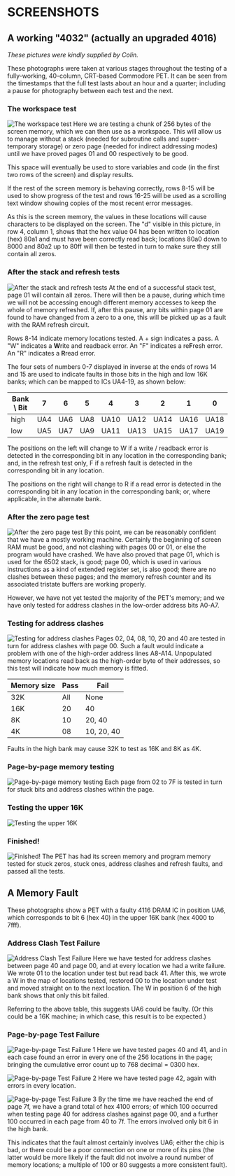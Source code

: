 # SCREENSHOTS

## A working "4032"  (actually an upgraded 4016)

_These pictures were kindly supplied by Colin._

These photographs were taken at various stages throughout the testing
of a fully-working, 40-column, CRT-based Commodore PET.  It can be
seen from the timestamps that the full test lasts about an hour and a
quarter; including a pause for photography between each test and the
next.

### The workspace test
![The workspace test](./PXL_20250610_181108409.jpg "The workspace test")
Here we are testing a chunk of 256 bytes of the screen memory, which we
can then use as a workspace. This will allow us to manage without a
stack (needed for subroutine calls and super-temporary storage) or zero
page (needed for indirect addressing modes) until we have proved pages
01 and 00 respectively to be good.

This space will eventually be used to store variables and code (in the
first two rows of the screen) and display results.

If the rest of the screen memory is behaving correctly, rows 8-15 will
be used to show progress of the test and rows 16-25 will be used as a
scrolling text window showing copies of the most recent error messages.

As this is the screen memory, the values in these locations will cause
characters to be displayed on the screen. The "d" visible in this
picture, in row 4, column 1, shows that the hex value 04 has been
written to location (hex) 80a1 and must have been correctly read back;
locations 80a0 down to 8000 and 80a2 up to 80ff will then be tested in
turn to make sure they still contain all zeros.

### After the stack and refresh tests
![After the stack and refresh tests](./PXL_20250610_181157051.jpg "After the stack and refresh tests")
At the end of a successful stack test, page 01 will contain all zeros.
There will then be a pause, during which time we will not be accessing
enough different memory accesses to keep the whole of memory refreshed.
If, after this pause, any bits within page 01 are found to have changed
from a zero to a one, this will be picked up as a fault with the RAM
refresh circuit.

Rows 8-14 indicate memory locations tested. A + sign indicates a pass.
A "W" indicates a **W**rite and readback error. An "F" indicates a
re**F**resh error. An "R" indicates a **R**read error.

The four sets of numbers 0-7 displayed in inverse at the ends of rows
14 and 15 are used to indicate faults in those bits in the high and
low 16K banks; which can be mapped to ICs UA4-19, as shown below:

Bank \ Bit |   7 |   6 |   5 |    4 |    3 |    2 |    1 |    0
-----------|-----|-----|-----|------|------|------|------|------
high       | UA4 | UA6 | UA8 | UA10 | UA12 | UA14 | UA16 | UA18 
low        | UA5 | UA7 | UA9 | UA11 | UA13 | UA15 | UA17 | UA19 

The positions on the left will change to W if a write / readback error
is detected in the corresponding bit in any location in the
corresponding bank; and, in the refresh test only, F if a refresh
fault is detected in the corresponding bit in any location.

The positions on the right will change to R if a read error is detected
in the corresponding bit in any location in the corresponding bank;
or, where applicable, in the alternate bank.

### After the zero page test
![After the zero page test](./PXL_20250610_181238057.jpg "After the zero page test")
By this point, we can be reasonably confident that we have a mostly
working machine. Certainly the beginning of screen RAM must be good,
and not clashing with pages 00 or 01, or else the program would have
crashed. We have also proved that page 01, which is used for the 6502
stack, is good; page 00, which is used in various instructions as a
kind of extended register set, is also good; there are no clashes
between these pages; and the memory refresh counter and its associated
tristate buffers are working properly.

However, we have not yet tested the majority of the PET's memory; and
we have only tested for address clashes in the low-order address bits
A0-A7. 

### Testing for address clashes
![Testing for address clashes](./PXL_20250610_181313294.jpg)
Pages 02, 04, 08, 10, 20 and 40 are tested in turn for address clashes
with page 00.  Such a fault would indicate a problem with one of the
high-order address lines A8-A14.  Unpopulated memory locations read
back as the high-order byte of their addresses, so this test will
indicate how much memory is fitted.

Memory size | Pass | Fail
------------|------|------------
32K         |  All |       None
16K         |   20 |         40
8K          |   10 |     20, 40
4K          |   08 | 10, 20, 40

Faults in the high bank may cause 32K to test as 16K and 8K as 4K.

### Page-by-page memory testing
![Page-by-page memory testing](./PXL_20250610_182021618.jpg)
Each page from 02 to 7F is tested in turn for stuck bits and address
clashes within the page.

### Testing the upper 16K
![Testing the upper 16K](./PXL_20250610_185304693.jpg)

### Finished!
![Finished!](./PXL_20250610_192234876.jpg)
The PET has had its screen memory and program memory tested for stuck
zeros, stuck ones, address clashes and refresh faults, and passed all
the tests.

## A Memory Fault

These photographs show a PET with a faulty 4116 DRAM IC in position
UA6, which corresponds to bit 6 (hex 40) in the upper 16K bank (hex
4000 to 7fff).

### Address Clash Test Failure
![Address Clash Test Failure](./PXL_20250611_152228018.jpg "Address Clash Test Failure")
Here we have tested for address clashes between page 40 and page 00,
and at every location we had a write failure. We wrote 01 to the
location under test but read back 41. After this, we wrote a W in the
map of locations tested, restored 00 to the location under test and
moved straight on to the next location. The W in position 6 of the high
bank shows that only this bit failed.

Referring to the above table, this suggests UA6 could be faulty.  (Or
this could be a 16K machine; in which case, this result is to be
expected.)

### Page-by-page Test Failure
![Page-by-page Test Failure 1](./PXL_20250611_155522355.jpg "Page-by-page Test Failure 1")
Here we have tested pages 40 and 41, and in each case found an error in
every one of the 256 locations in the page; bringing the cumulative
error count up to 768 decimal = 0300 hex.

![Page-by-page Test Failure 2](./PXL_20250611_155537451.jpg "Page-by-page Test Failure 2")
Here we have tested page 42, again with errors in every location.

![Page-by-page Test Failure 3](./PXL_20250611_160817093.jpg "Page-by-page Test Failure 3")
By the time we have reached the end of page 7f, we have a grand total
of hex 4100 errors; of which 100 occurred when testing page 40 for
address clashes against page 00, and a further 100 occurred in each
page from 40 to 7f. The errors involved only bit 6 in the high bank.

This indicates that the fault almost certainly involves UA6; either the
chip is bad, or there could be a poor connection on one or more of its
pins (the latter would be more likely if the fault did not involve a
round number of memory locations; a multiple of 100 or 80 suggests a
more consistent fault).
